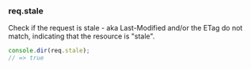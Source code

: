 <h3 id='req.stale'>req.stale</h3>

Check if the request is stale - aka Last-Modified and/or the ETag do not match,
indicating that the resource is "stale".

```js
console.dir(req.stale);
// => true
```

